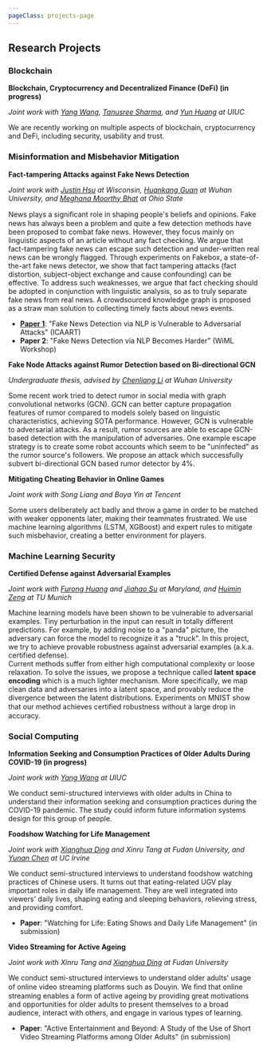 ```yaml
---
pageClass: projects-page
---
```


## Research Projects


### Blockchain

<ProjectCard image = "/projects/blockchain.jpg">

**Blockchain, Cryptocurrency and Decentralized Finance (DeFi) (in progress)**

*Joint work with [Yang Wang](https://yangwang.ischool.illinois.edu/), [Tanusree Sharma](https://tanusreesharma.github.io/), and [Yun Huang](https://ischool.illinois.edu/people/yun-huang) at UIUC*
  
We are recently working on multiple aspects of blockchain, cryptocurrency and DeFi, including security, usability and trust.

</ProjectCard>


### Misinformation and Misbehavior Mitigation

<ProjectCard image = "/projects/fake.jpg">

**Fact-tampering Attacks against Fake News Detection** 
  
*Joint work with [Justin Hsu](https://justinh.su/) at Wisconsin, [Huankang Guan](https://guanhuankang.github.io/) at Wuhan University, and [Meghana Moorthy Bhat](https://meghu2791.github.io/) at Ohio State* 

News plays a signiﬁcant role in shaping people's beliefs and opinions. 
Fake news has always been a problem and quite a few detection methods have been proposed to combat fake news. 
However, they focus mainly on linguistic aspects of an article without any fact checking. 
We argue that fact-tampering fake news can escape such detection and under-written real news can be wrongly flagged. 
Through experiments on Fakebox, a state-of-the-art fake news detector, we show that fact tampering attacks 
(fact distortion, subject-object exchange and cause confounding) can be effective. 
To address such weaknesses, we argue that fact checking should be adopted in conjunction with linguistic analysis, 
so as to truly separate fake news from real news. 
A crowdsourced knowledge graph is proposed as a straw man solution to collecting timely facts about news events.
  
- **[Paper 1](https://arxiv.org/ftp/arxiv/papers/1901/1901.09657.pdf)**: "Fake News Detection via NLP is Vulnerable to Adversarial Attacks" (ICAART) 
- **Paper 2**: "Fake News Detection via NLP Becomes Harder" (WiML Workshop)

</ProjectCard>


<ProjectCard image = "/projects/fact-fake.png">

**Fake Node Attacks against Rumor Detection based on Bi-directional GCN**

*Undergraduate thesis, advised by [Chenliang Li](http://www.lichenliang.net/) at Wuhan University*
  
Some recent work tried to detect rumor in social media with graph convolutional networks (GCN). 
GCN can better capture propagation features of rumor compared to models solely based on linguistic characteristics, achieving SOTA performance. 
However, GCN is vulnerable to adversarial attacks. 
As a result, rumor sources are able to escape GCN-based detection with the manipulation of adversaries. 
One example escape strategy is to create some robot accounts which seem to be "uninfected" as the rumor source's followers. 
We propose an attack which successfully subvert bi-directional GCN based rumor detector by 4%. 

</ProjectCard>


<ProjectCard image = "/projects/cheating.jpg">

**Mitigating Cheating Behavior in Online Games**

*Joint work with Song Liang and Boya Yin at Tencent*
  
Some users deliberately act badly and throw a game in order to be matched with weaker opponents later, making their teammates frustrated.
We use machine learning algorithms (LSTM, XGBoost) and expert rules to mitigate such misbehavior, creating a better environment for players. 

</ProjectCard>


### Machine Learning Security

<ProjectCard image = "/projects/aml.png">

**Certified Defense against Adversarial Examples** 

*Joint work with [Furong Huang](http://furong-huang.com/) and [Jiahao Su](https://www.linkedin.com/in/jiahao-su-247550a5/) at Maryland, and [Huimin Zeng](https://www.linkedin.com/in/huimin-zeng-264aa1186/?originalSubdomain=de) at TU Munich* 

Machine learning models have been shown to be vulnerable to adversarial examples. 
Tiny perturbation in the input can result in totally different predictions. 
For example, by adding noise to a "panda" picture, the adversary can force the model to recognize it as a "truck". 
In this project, we try to achieve provable robustness against adversarial examples (a.k.a. certified defense). \
Current methods suffer from either high computational complexity or loose relaxation. 
To solve the issues, we propose a technique called **latent space encoding** which is a much lighter mechanism. 
More specifically, we map clean data and adversaries into a latent space, and provably reduce the divergence between the latent distributions. 
Experiments on MNIST show that our method achieves certiﬁed robustness without a large drop in accuracy.

</ProjectCard>


### Social Computing

<ProjectCard image = "/projects/old.jpg">

**Information Seeking and Consumption Practices of Older Adults During COVID-19 (in progress)**

*Joint work with [Yang Wang](https://yangwang.ischool.illinois.edu/) at UIUC*
  
We conduct semi-structured interviews with older adults in China to understand their information seeking and consumption practices during the COVID-19 pandemic.
The study could inform future information systems design for this group of people.

</ProjectCard>


<ProjectCard image = "/projects/mzj.jpeg">

**Foodshow Watching for Life Management**
  
*Joint work with [Xianghua Ding](http://xianghuading.com/index.html) and Xinru Tang at Fudan University, and [Yunan Chen](https://www.ics.uci.edu/~yunanc/) at UC Irvine* 

We conduct semi-structured interviews to understand foodshow watching practices of Chinese users. It turns out that eating-related UGV play important roles in daily life management. 
They are well integrated into viewers' daily lives, shaping eating and sleeping behaviors, relieving stress, and providing comfort. 

- **Paper**: "Watching for Life: Eating Shows and Daily Life Management" (in submission)

</ProjectCard>


<ProjectCard image = "/projects/douyin.jpg">

**Video Streaming for Active Ageing**
  
*Joint work with Xinru Tang and [Xianghua Ding](http://xianghuading.com/index.html) at Fudan University*

We conduct semi-structured interviews to understand older adults' usage of online video streaming platforms such as Douyin. 
We ﬁnd that online streaming enables a form of active ageing by providing great motivations and opportunities for older adults to present themselves to a broad audience, interact with others, and engage in various types of learning.

- **Paper**: "Active Entertainment and Beyond: A Study of the Use of Short Video Streaming Platforms among Older Adults" (in submission)

</ProjectCard>

<style lang="stylus">

.projects-page
  background-color #fafbfc

</style>